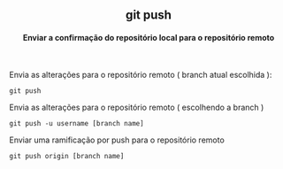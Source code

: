 <!-- GIT PUSH -->
<div>
<a name="push">
<br> 
<h2 align="center"> git push </h2>  
<h4 align="center"> Enviar a confirmação do repositório local para o repositório remoto </h4>  
<br>        
  
Envia as alterações para o repositório remoto  ( branch atual escolhida ):
~~~
git push
~~~

<p> Envia as alterações para o repositório remoto ( escolhendo a branch ) 

~~~
git push -u username [branch name]
~~~

Enviar uma ramificação por push para o repositório remoto
~~~
git push origin [branch name]
~~~

</p>
</a>
</div>
